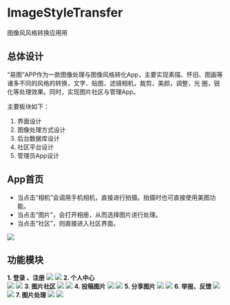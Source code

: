 # ImageStyleTransfer
图像⻛风格转换应⽤用 

## 总体设计    
“易图”APP作为一款图像处理与图像风格转化App，主要实现素描、怀旧、图画等诸多不同的风格的转换，文字、贴图，滤镜相机，裁剪，美颜，调整，光 圈，锐化等处理效果。同时，实现图片社区与管理App。

主要板块如下：
1. 界面设计 
2. 图像处理方式设计 
3. 后台数据库设计
4.  社区平台设计
5. 管理员App设计 

## App首页

- 当点击“相机”会调用手机相机，直接进行拍摄。拍摄时也可直接使用美图功能。
- 当点击“图片”，会打开相册，从而选择图片进行处理。
- 当点击“社区”，则直接进入社区界面。

![](http://upload-images.jianshu.io/upload_images/5734256-de03e0254a5f74df.png?imageMogr2/auto-orient/strip%7CimageView2/2/w/1240)
## 功能模块 
**1. 登录 、注册**
![](http://upload-images.jianshu.io/upload_images/5734256-454863ba290a452a.png?imageMogr2/auto-orient/strip%7CimageView2/2/w/1240)
![](http://upload-images.jianshu.io/upload_images/5734256-b8e110e9c3cb5e79.png?imageMogr2/auto-orient/strip%7CimageView2/2/w/1240)
**2. 个人中心**         
![](http://upload-images.jianshu.io/upload_images/5734256-751638df818d18d5.png?imageMogr2/auto-orient/strip%7CimageView2/2/w/1240)
![](http://upload-images.jianshu.io/upload_images/5734256-160e2df444b26424.png?imageMogr2/auto-orient/strip%7CimageView2/2/w/1240)
**3. 图片社区**
![](http://upload-images.jianshu.io/upload_images/5734256-9eacdd44ad510630.png?imageMogr2/auto-orient/strip%7CimageView2/2/w/1240)
![](http://upload-images.jianshu.io/upload_images/5734256-570c541ff2577b05.png?imageMogr2/auto-orient/strip%7CimageView2/2/w/1240)
**4. 投稿图片**
![](http://upload-images.jianshu.io/upload_images/5734256-5c304b3175b10e03.png?imageMogr2/auto-orient/strip%7CimageView2/2/w/1240)
![](http://upload-images.jianshu.io/upload_images/5734256-0b1ca01771943b7e.png?imageMogr2/auto-orient/strip%7CimageView2/2/w/1240)
**5. 分享图片**
![](http://upload-images.jianshu.io/upload_images/5734256-22c6ce3106122a8a.png?imageMogr2/auto-orient/strip%7CimageView2/2/w/1240)
![](http://upload-images.jianshu.io/upload_images/5734256-b0c3d231957b7d58.png?imageMogr2/auto-orient/strip%7CimageView2/2/w/1240)
**6. 举报、反馈**
![](http://upload-images.jianshu.io/upload_images/5734256-3af9e19d65bfcd5e.png?imageMogr2/auto-orient/strip%7CimageView2/2/w/1240)
![](http://upload-images.jianshu.io/upload_images/5734256-d73404aedc4648a4.png?imageMogr2/auto-orient/strip%7CimageView2/2/w/1240)
**7. 图片处理**
![](http://upload-images.jianshu.io/upload_images/5734256-8dbb970392b12443.png?imageMogr2/auto-orient/strip%7CimageView2/2/w/1240)
![](http://upload-images.jianshu.io/upload_images/5734256-e086d9665e2e442c.png?imageMogr2/auto-orient/strip%7CimageView2/2/w/1240)



















